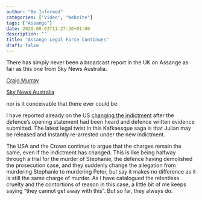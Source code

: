 ```yaml
---
author: "Be Informed"
categories: ["Video", "Website"]
tags: ["Assange"]
date: 2020-08-03T11:27:30+01:00
description: ""
title: "Assange Legal Farce Continues"
draft: false
---
```


There has simply never been a broadcast report in the UK on Assange as fair as this one from Sky News Australia.

[Craig Murray](https://www.craigmurray.org.uk/archives/2020/08/assange-legal-farce-continues/)

[Sky News Australia](https://www.skynews.com.au/details/_6177251758001)

nor is it conceivable that there ever could be.

I have reported already on the US [changing the indictment](https://www.craigmurray.org.uk/archives/2020/07/damage-to-the-soul/) after the defence’s opening statement had been heard and defence written evidence submitted. The latest legal twist in this Kafkaesque saga is that Julian may be released and instantly re-arrested under the new indictment.

The USA and the Crown continue to argue that the charges remain the same, even if the indictment has changed. This is like being halfway through a trial for the murder of Stephanie, the defence having demolished the prosecution case, and they suddenly change the allegation from murdering Stephanie to murdering Peter, but say it makes no difference as it is still the same charge of murder. As I have catalogued the relentless cruelty and the contortions of reason in this case, a little bit of me keeps saying “they cannot get away with this”. But so far, they always do.